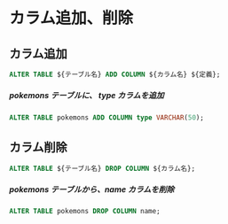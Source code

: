 # カラム追加、削除

## カラム追加

```sql
ALTER TABLE ${テーブル名} ADD COLUMN ${カラム名} ${定義};
```

##### pokemons テーブルに、 type カラムを追加

```sql
ALTER TABLE pokemons ADD COLUMN type VARCHAR(50);
```

## カラム削除

```sql
ALTER TABLE ${テーブル名} DROP COLUMN ${カラム名};
```

##### pokemons テーブルから、name カラムを削除

```sql
ALTER TABLE pokemons DROP COLUMN name;
```
